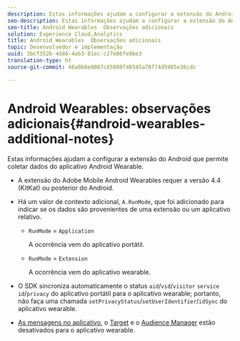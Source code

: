 ```yaml
---
description: Estas informações ajudam a configurar a extensão do Android que permite coletar dados do aplicativo Android Wearable.
seo-description: Estas informações ajudam a configurar a extensão do Android que permite coletar dados do aplicativo Android Wearable.
seo-title: Android Wearables  Observações adicionais
solution: Experience Cloud,Analytics
title: Android Wearables  Observações adicionais
topic: Desenvolvedor e implementação
uuid: 3bcf352b-4d46-4ab3-81ec-c27e86fe9be3
translation-type: ht
source-git-commit: 46a0b8e0087c65880f46545a78f74d5985e36cdc

---
```



# Android Wearables: observações adicionais{#android-wearables-additional-notes}

Estas informações ajudam a configurar a extensão do Android que permite coletar dados do aplicativo Android Wearable.

* A extensão do Adobe Mobile Android Wearables requer a versão 4.4 (KitKat) ou posterior do Android.
* Há um valor de contexto adicional, `A.RunMode`, que foi adicionado para indicar se os dados são provenientes de uma extensão ou um aplicativo relativo.

   * `RunMode` = `Application`

      A ocorrência vem do aplicativo portátil.

   * `RunMode` = `Extension`

      A ocorrência vem do aplicativo wearable.

* O SDK sincroniza automaticamente o status `aid`/`vid`/`visitor` `service id`/`privacy` do aplicativo portátil para o aplicativo wearable; portanto, não faça uma chamada `setPrivacyStatus`/`setUserIdentifier`/`idSync` do aplicativo wearable.
* [As mensagens no aplicativo](/help/android/messaging-main/messaging/messaging.md), o [Target](/help/android/target-main/target.md) e o [Audience Manager](/help/android/audience-manager/audiencemgmt.md) estão desativados para o aplicativo wearable.

